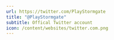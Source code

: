 ```yaml
---
url: https://twitter.com/PlayStormgate
title: "@PlayStormgate"
subtitle: Offical Twitter account
icon: /content/websites/twitter.com.png
---
```

